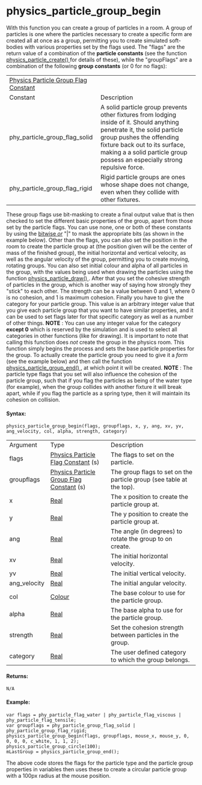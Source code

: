 # physics_particle_group_begin

With this function you can create a group of particles in a room. A
group of particles is one where the particles necessary to create a
specific form are created all at once as a group, permitting you to
create simulated soft-bodies with various properties set by the flags
used. The "flags" are the return value of a combination of the
**particle constants** (see the function [ physics_particle_create()
](physics_particle_create) for details of these), while the
"groupFlags" are a combination of the following **group constants** (or
0 for no flags):

|                                                                                                                                                        |                                                                                                                                                                                                                                                                      |
|--------------------------------------------------------------------------------------------------------------------------------------------------------|----------------------------------------------------------------------------------------------------------------------------------------------------------------------------------------------------------------------------------------------------------------------|
|  [Physics Particle Group Flag Constant](../../../../../GameMaker_Language/GML_Reference/Physics/Soft_Body_Particles/physics_particle_group_begin)  |                                                                                                                                                                                                                                                                      |
| Constant                                                                                                                                               | Description                                                                                                                                                                                                                                                          |
|  phy_particle_group_flag_solid                                                                                                                         | A solid particle group prevents other fixtures from lodging inside of it. Should anything penetrate it, the solid particle group pushes the offending fixture back out to its surface, making a a solid particle group possess an especially strong repulsive force. |
|  phy_particle_group_flag_rigid                                                                                                                         | Rigid particle groups are ones whose shape does not change, even when they collide with other fixtures.                                                                                                                                                              |

These group flags use bit-masking to create a final output value that is
then checked to set the different basic properties of the group, apart
from those set by the particle flags. You can use none, one or both of
these constants by using the [bitwise
*or*](../../../../Additional_Information/Bitwise_Operators) "\|" to
mask the appropriate bits (as shown in the example below). Other than
the flags, you can also set the position in the room to create the
particle group at (the position given will be the center of mass of the
finished group), the initial horizontal and vertical velocity, as well
as the angular velocity of the group, permitting you to create moving,
rotating groups. You can also set initial colour and alpha of all
particles in the group, with the values being used when drawing the
particles using the function [ physics_particle_draw()
](physics_particle_draw) . After that you set the cohesive strength
of particles in the group, which is another way of saying how strongly
they "stick" to each other. The strength can be a value between 0 and 1,
where 0 is no cohesion, and 1 is maximum cohesion. Finally you have to
give the category for your particle group. This value is an arbitrary
integer value that you give each particle group that you want to have
similar properties, and it can be used to set flags later for that
specific category as well as a number of other things. **NOTE** : You
can use any integer value for the category **except 0** which is
reserved by the simulation and is used to select all categories in other
functions (like for drawing). It is important to note that calling this
function does *not* create the group in the physics room. This function
simply begins the process and sets the base particle properties for the
group. To actually create the particle group you need to give it a
*form* (see the example below) and then call the function [
physics_particle_group_end() ](physics_particle_group_end) , at
which point it will be created. **NOTE** : The particle type flags that
you set will also influence the cohesion of the particle group, such
that if you flag the particles as being of the water type (for example),
when the group collides with another fixture it will break apart, while
if you flag the particle as a spring type, then it will maintain its
cohesion on collision.

#### Syntax:

``` gml
physics_particle_group_begin(flags, groupflags, x, y, ang, xv, yv, ang_velocity, col, alpha, strength, category)
```

|              |                                                                                                                                                            |                                                                      |
|--------------|------------------------------------------------------------------------------------------------------------------------------------------------------------|----------------------------------------------------------------------|
| Argument     | Type                                                                                                                                                       | Description                                                          |
| flags        |  [Physics Particle Flag Constant](../../../../../GameMaker_Language/GML_Reference/Physics/Soft_Body_Particles/physics_particle_create) (s)             | The flags to set on the particle.                                    |
| groupflags   |  [Physics Particle Group Flag Constant](../../../../../GameMaker_Language/GML_Reference/Physics/Soft_Body_Particles/physics_particle_group_begin) (s)  | The group flags to set on the particle group (see table at the top). |
| x            |  [Real](../../../../../GameMaker_Language/GML_Overview/Data_Types)                                                                                     | The x position to create the particle group at.                      |
| y            |  [Real](../../../../../GameMaker_Language/GML_Overview/Data_Types)                                                                                     | The y position to create the particle group at.                      |
| ang          |  [Real](../../../../../GameMaker_Language/GML_Overview/Data_Types)                                                                                     | The angle (in degrees) to rotate the group to on create.             |
| xv           |  [Real](../../../../../GameMaker_Language/GML_Overview/Data_Types)                                                                                     | The initial horizontal velocity.                                     |
| yv           |  [Real](../../../../../GameMaker_Language/GML_Overview/Data_Types)                                                                                     | The initial vertical velocity.                                       |
| ang_velocity |  [Real](../../../../../GameMaker_Language/GML_Overview/Data_Types)                                                                                     | The initial angular velocity.                                        |
| col          |  [Colour](../../../../../GameMaker_Language/GML_Reference/Drawing/Colour_And_Alpha/Colour_And_Alpha)                                                   | The base colour to use for the particle group.                       |
| alpha        |  [Real](../../../../../GameMaker_Language/GML_Overview/Data_Types)                                                                                     | The base alpha to use for the particle group.                        |
| strength     |  [Real](../../../../../GameMaker_Language/GML_Overview/Data_Types)                                                                                     | Set the cohesion strength between particles in the group.            |
| category     |  [Real](../../../../../GameMaker_Language/GML_Overview/Data_Types)                                                                                     | The user defined category to which the group belongs.                |

#### Returns:

``` gml
N/A
```

#### Example:

``` gml
var flags = phy_particle_flag_water | phy_particle_flag_viscous | phy_particle_flag_tensile;
var groupflags = phy_particle_group_flag_solid | phy_particle_group_flag_rigid;
physics_particle_group_begin(flags, groupflags, mouse_x, mouse_y, 0, 0, 0, 0, c_white, 1, 1, 2);
physics_particle_group_circle(100);
mLastGroup = physics_particle_group_end();
```

The above code stores the flags for the particle type and the particle
group properties in variables then uses these to create a circular
particle group with a 100px radius at the mouse position.
